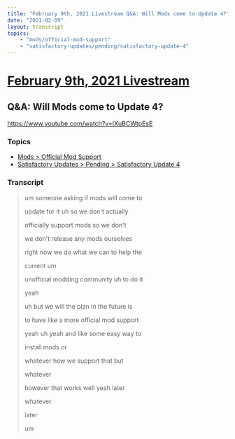 ```yaml
---
title: "February 9th, 2021 Livestream Q&A: Will Mods come to Update 4?"
date: "2021-02-09"
layout: transcript
topics:
    - "mods/official-mod-support"
    - "satisfactory-updates/pending/satisfactory-update-4"
---
```

# [February 9th, 2021 Livestream](../2021-02-09.md)
## Q&A: Will Mods come to Update 4?
https://www.youtube.com/watch?v=IXuBCWtpEsE

### Topics
* [Mods > Official Mod Support](../topics/mods/official-mod-support.md)
* [Satisfactory Updates > Pending > Satisfactory Update 4](../topics/satisfactory-updates/pending/satisfactory-update-4.md)

### Transcript

> um someone asking if mods will come to
>
> update for it uh so we don't actually
>
> officially support mods so we don't
>
> we don't release any mods ourselves
>
> right now we do what we can to help the
>
> current um
>
> unofficial modding community uh to do it
>
> yeah
>
> uh but we will the plan in the future is
>
> to have like a more official mod support
>
> yeah uh yeah and like some easy way to
>
> install mods or
>
> whatever how we support that but
>
> whatever
>
> however that works well yeah later
>
> whatever
>
> later
>
> um
